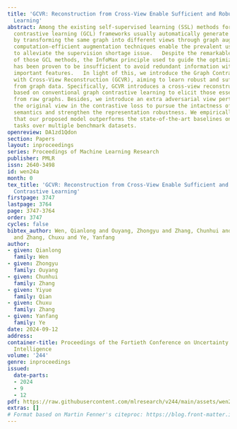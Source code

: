 ```yaml
---
title: 'GCVR: Reconstruction from Cross-View Enable Sufficient and Robust Graph Contrastive
  Learning'
abstract: Among the existing self-supervised learning (SSL) methods for graphs, graph
  contrastive learning (GCL) frameworks usually automatically generate supervision
  by transforming the same graph into different views through graph augmentation operations.  The
  computation-efficient augmentation techniques enable the prevalent usage of GCL
  to alleviate the supervision shortage issue.   Despite the remarkable performance
  of those GCL methods, the InfoMax principle used to guide the optimization of GCL
  has been proven to be insufficient to avoid redundant information without losing
  important features.   In light of this, we introduce the Graph Contrastive Learning
  with Cross-View Reconstruction (GCVR), aiming to learn robust and sufficient representation
  from graph data. Specifically, GCVR introduces a cross-view reconstruction mechanism
  based on conventional graph contrastive learning to elicit those essential features
  from raw graphs. Besides, we introduce an extra adversarial view perturbed from
  the original view in the contrastive loss to pursue the intactness of the graph
  semantics and strengthen the representation robustness. We empirically demonstrate
  that our proposed model outperforms the state-of-the-art baselines on graph classification
  tasks over multiple benchmark datasets.
openreview: DA1zd1Qdon
section: Papers
layout: inproceedings
series: Proceedings of Machine Learning Research
publisher: PMLR
issn: 2640-3498
id: wen24a
month: 0
tex_title: 'GCVR: Reconstruction from Cross-View Enable Sufficient and Robust Graph
  Contrastive Learning'
firstpage: 3747
lastpage: 3764
page: 3747-3764
order: 3747
cycles: false
bibtex_author: Wen, Qianlong and Ouyang, Zhongyu and Zhang, Chunhui and Qian, Yiyue
  and Zhang, Chuxu and Ye, Yanfang
author:
- given: Qianlong
  family: Wen
- given: Zhongyu
  family: Ouyang
- given: Chunhui
  family: Zhang
- given: Yiyue
  family: Qian
- given: Chuxu
  family: Zhang
- given: Yanfang
  family: Ye
date: 2024-09-12
address:
container-title: Proceedings of the Fortieth Conference on Uncertainty in Artificial
  Intelligence
volume: '244'
genre: inproceedings
issued:
  date-parts:
  - 2024
  - 9
  - 12
pdf: https://raw.githubusercontent.com/mlresearch/v244/main/assets/wen24a/wen24a.pdf
extras: []
# Format based on Martin Fenner's citeproc: https://blog.front-matter.io/posts/citeproc-yaml-for-bibliographies/
---
```

